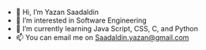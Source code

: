 - 👋 Hi, I’m Yazan Saadaldin
- 👀 I’m interested in Software Engineering
- 🌱 I’m currently learning Java Script, CSS, C, and Python
- 📫 You can email me on Saadaldin.yazan@gmail.com

